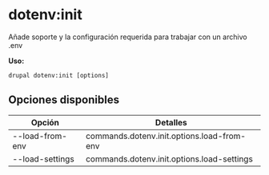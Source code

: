 # dotenv:init
Añade soporte y la configuración requerida para trabajar con un archivo .env

**Uso:**
```
drupal dotenv:init [options]
```

## Opciones disponibles
Opción | Detalles
-------|-------------
--load-from-env | commands.dotenv.init.options.load-from-env
--load-settings | commands.dotenv.init.options.load-settings
